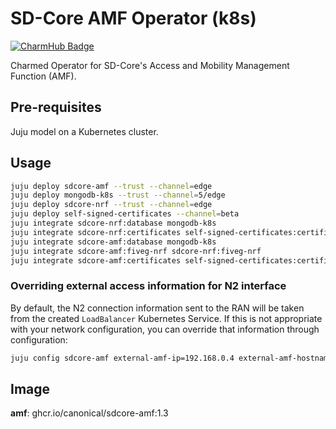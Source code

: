 # SD-Core AMF Operator (k8s)
[![CharmHub Badge](https://charmhub.io/sdcore-amf/badge.svg)](https://charmhub.io/sdcore-amf)

Charmed Operator for SD-Core's Access and Mobility Management Function (AMF).


## Pre-requisites

Juju model on a Kubernetes cluster.

## Usage

```bash
juju deploy sdcore-amf --trust --channel=edge
juju deploy mongodb-k8s --trust --channel=5/edge
juju deploy sdcore-nrf --trust --channel=edge
juju deploy self-signed-certificates --channel=beta
juju integrate sdcore-nrf:database mongodb-k8s
juju integrate sdcore-nrf:certificates self-signed-certificates:certificates
juju integrate sdcore-amf:database mongodb-k8s
juju integrate sdcore-amf:fiveg-nrf sdcore-nrf:fiveg-nrf
juju integrate sdcore-amf:certificates self-signed-certificates:certificates
```

### Overriding external access information for N2 interface

By default, the N2 connection information sent to the RAN will be taken from
the created `LoadBalancer` Kubernetes Service. If this is not appropriate with
your network configuration, you can override that information through
configuration:

```bash
juju config sdcore-amf external-amf-ip=192.168.0.4 external-amf-hostname=amf.example.com
```

## Image

**amf**: ghcr.io/canonical/sdcore-amf:1.3
